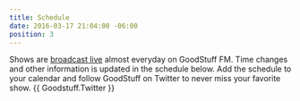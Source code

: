 ```yaml
---
title: Schedule
date: 2016-03-17 21:04:00 -06:00
position: 3
---
```


Shows are [broadcast live](/live/) almost everyday on GoodStuff FM. Time changes and other information is updated in the schedule below. Add the schedule to your calendar and follow GoodStuff on Twitter to never miss your favorite show. {{ Goodstuff.Twitter }}